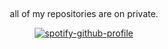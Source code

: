 &nbsp;<div align="center">
  all of my repositories are on private.

  [![spotify-github-profile](https://spotify-github-profile.vercel.app/api/view?uid=21iaphpwcb2zcl7goxny3iq5i&cover_image=true&theme=natemoo-re&show_offline=true&background_color=121212&interchange=false&bar_color=53b14f&bar_color_cover=true)](https://spotify-github-profile.vercel.app/api/view?uid=21iaphpwcb2zcl7goxny3iq5i&redirect=true)
</div>
